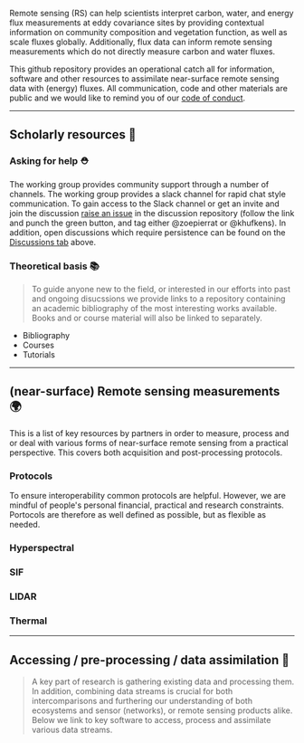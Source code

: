 Remote sensing (RS) can help scientists interpret carbon, water, and energy flux measurements at eddy covariance sites by providing contextual information on community composition and vegetation function, as well as scale fluxes globally. Additionally, flux data can inform remote sensing measurements which do not directly measure carbon and water fluxes.

This github repository provides an operational catch all for information, software and other resources to assimilate near-surface remote sensing data with (energy) fluxes. All communication, code and other materials are public and we would like to remind you of our [code of conduct](https://github.com/rsfluxlink/policies/blob/main/CONDUCT.md).

----

## Scholarly resources 📘

### Asking for help ⛑️

The working group provides community support through a number of channels. The working group provides a slack channel for rapid chat style communication. To gain access to the Slack channel or get an invite and join the discussion [raise an issue](https://github.com/rsfluxlink/discussions/issues) in the discussion repository (follow the link and punch the green button, and tag either @zoepierrat or @khufkens). In addition, open discussions which require persistence can be found on the [Discussions tab](https://github.com/orgs/rsfluxlink/discussions) above.

### Theoretical basis 📚

> To guide anyone new to the field, or interested in our efforts into past and ongoing disucssions we provide links to a repository containing an academic bibliography of the most interesting works available. Books and or course material will also be linked to separately.

- Bibliography
- Courses
- Tutorials

----
## (near-surface) Remote sensing measurements :earth_africa:

This is a list of key resources by partners in order to measure, process and or deal with various forms of near-surface remote sensing from a practical perspective. This covers both acquisition and post-processing protocols.

### Protocols

To ensure interoperability common protocols are helpful. However, we are mindful of people's personal financial, practical and research constraints. Portocols are therefore as well defined as possible, but as flexible as needed. 

### Hyperspectral

### SIF

### LIDAR

### Thermal

----

## Accessing / pre-processing / data assimilation 📂

> A key part of research is gathering existing data and processing them. In addition, combining data streams is crucial for both intercomparisons and furthering our understanding of both ecosystems and sensor (networks), or remote sensing products alike. Below we link to key software to access, process and assimilate various data streams.



